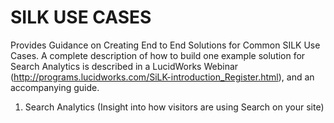 SILK USE CASES
============

Provides Guidance on Creating End to End Solutions for Common SILK Use Cases. A complete description of how to build one example solution for Search Analytics is described in a LucidWorks Webinar (http://programs.lucidworks.com/SiLK-introduction_Register.html), and an accompanying guide.

1. Search Analytics (Insight into how visitors are using Search on your site)
